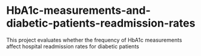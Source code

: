 # HbA1c-measurements-and-diabetic-patients-readmission-rates
This project evaluates whether the frequency of HbA1c measurements affect hospital readmission rates for diabetic patients
